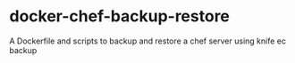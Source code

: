 # docker-chef-backup-restore
A Dockerfile and scripts to backup and restore a chef server using knife ec backup
